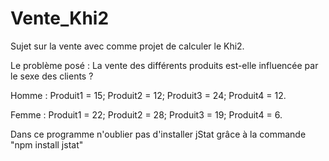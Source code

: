 # Vente_Khi2
Sujet sur la vente avec comme projet de calculer le Khi2.

Le problème posé : 
La vente des différents produits est-elle influencée par le sexe des clients ?

Homme : Produit1 = 15;
        Produit2 = 12;
        Produit3 = 24;
        Produit4 = 12.
        
        
Femme : Produit1 = 22;
        Produit2 = 28;
        Produit3 = 19;
        Produit4 = 6.




Dans ce programme n'oublier pas d'installer jStat grâce à la commande "npm install jstat"
